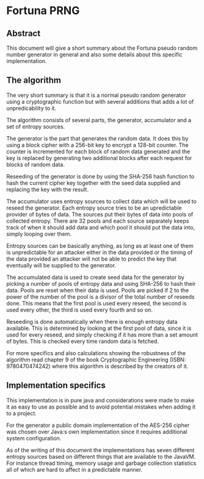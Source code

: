 <style media="screen,print">
.page-break {
	page-break-before: always;
}
</style>

Fortuna PRNG
============

Abstract
--------
This document will give a short summary about the Fortuna pseudo random number generator in general and also some details about this specific implementation.

The algorithm
-------------
The very short summary is that it is a normal pseudo random generator using a cryptographic function but with several additions that adds a lot of unpredicability to it.

The algorithm consists of several parts, the generator, accumulator and a set of entropy sources.

The generator is the part that generates the random data. It does this by using a block cipher with a 256-bit key to encrypt a 128-bit counter. The counter is incremented for each block of random data generated and the key is replaced by generating two additional blocks after each request for blocks of random data.

Reseeding of the generator is done by using the SHA-256 hash function to hash the current cipher key together with the seed data supplied and replacing the key with the result.

The accumulator uses entropy sources to collect data which will be used to reseed the generator. Each entropy source tries to be an upredictable provider of bytes of data. The sources put their bytes of data into pools of collected entropy. There are 32 pools and each source separately keeps track of when it should add data and which pool it should put the data into, simply looping over them.

Entropy sources can be basically anything, as long as at least one of them is unpredictable for an attacker either in the data provided or the timing of the data provided an attacker will not be able to predict the key that eventually will be supplied to the generator.

The accumulated data is used to create seed data for the generator by picking a number of pools of entropy data and using SHA-256 to hash their data. Pools are reset when their data is used. Pools are picked if 2 to the power of the number of the pool is a divisor of the total number of reseeds done. This means that the first pool is used every reseed, the second is used every other, the third is used every fourth and so on.

Reseeding is done automatically when there is enough entropy data available. This is determined by looking at the first pool of data, since it is used for every reseed, and simply checking if it has more than a set amount of bytes. This is checked every time random data is fetched.

For more specifics and also calculations showing the robustness of the algorithm read chapter 9 of the book Cryptographic Engineering (ISBN: 9780470474242) where this algorithm is described by the creators of it.

<div class="page-break"></div>

Implementation specifics
------------------------
This implementation is in pure java and considerations were made to make it as easy to use as possible and to avoid potential mistakes when adding it to a project.

For the generator a public domain implementation of the AES-256 cipher was chosen over Java:s own implementation since it requires additional system configuration.

As of the writing of this document the implementations has seven different entropy sources based on different things that are available to the JavaVM. For instance thread timing, memory usage and garbage collection statistics all of which are hard to affect in a predictable manner.
